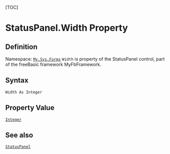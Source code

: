 [TOC]
# StatusPanel.Width Property

## Definition
Namespace: [`My.Sys.Forms`](My.Sys.Forms.md)
`Width` is property of the StatusPanel control, part of the freeBasic framework MyFbFramework.
## Syntax
```freeBasic
Width As Integer
```
## Property Value
[`Integer`]("https://www.freebasic.net/wiki/KeyPgInteger")
## See also
[`StatusPanel`](StatusPanel.md)
